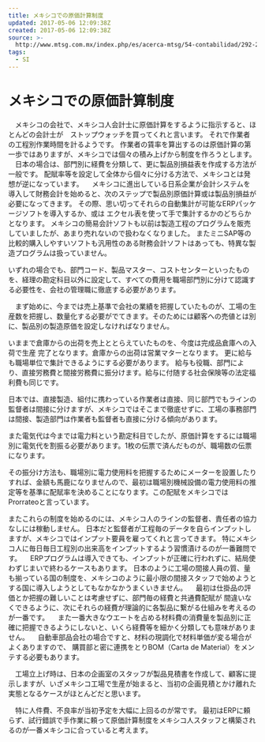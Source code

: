 ```yaml
---
title: メキシコでの原価計算制度
updated: 2017-05-06 12:09:38Z
created: 2017-05-06 12:09:38Z
source: >-
  http://www.mtsg.com.mx/index.php/es/acerca-mtsg/54-contabilidad/292-2016-07-22-20-31-39
tags:
  - SI
---
```


# メキシコでの原価計算制度

　メキシコの会社で、メキシコ人会計士に原価計算をするように指示すると、ほとんどの会計士が　ストップウォッチを買ってくれと言います。
それで作業者の工程別作業時間を計るようです。
作業者の賃率を算出するのは原価計算の第一歩ではありますが、メキシコでは個々の積み上げから制度を作ろうとします。
　日本の場合は、部門別に経費を分類して、更に製品別損益表を作成する方法が一般です。
配賦率等を設定して全体から個々に分ける方法で、メキシコとは発想が逆になっています。
　メキシコに進出している日系企業が会計システムを導入して財務会計を始めると、次のステップで製品別原価計算或は製品別損益が必要になってきます。
その際、思い切ってそれらの自動集計が可能なERPパッケージソフトを導入するか、或は
エクセル表を使って手で集計するかのどちらかとなります。
メキシコの簡易会計ソフトも以前は製造工程のプログラムを販売していましたが、あまり売れないので扱わなくなりました。
またミニSAP等の比較的購入しやすいソフトも汎用性のある財務会計ソフトはあっても、特異な製造プログラムは扱っていません。

いずれの場合でも、部門コード、製品マスター、コストセンターといったものを、経理の勘定科目以外に設定して、すべての費用を職場部門別に分けて認識する必要性を、会社の管理職に徹底する必要があります。

　まず始めに、今までは売上基準で会社の業績を把握していたものが、工場の生産数を把握し、数量化する必要がでてきます。そのためには顧客への売値とは別に、製品別の製造原価を設定しなければなりません。

いままで倉庫からの出荷を売上ととらえていたものを、今度は完成品倉庫への入荷で生産
完了となります。倉庫からの出荷は営業マターとなります。
更に給与も職場単位で集計できるようにする必要があります。
給与も役職、部門により、直接労務費と間接労務費に振分けます。給与に付随する社会保険等の法定福利費も同じです。

日本では、直接製造、組付に携わっている作業者は直接、同じ部門でもラインの監督者は間接に分けますが、メキシコではそこまで徹底せずに、工場の事務部門は間接、製造部門は作業者も監督者も直接に分ける傾向があります。

また電気代は今までは電力料という勘定科目でしたが、原価計算をするには職場別に電気代を割振る必要があります。1枚の伝票で済んだものが、職場数の伝票になります。

その振分け方法も、職場別に電力使用料を把握するためにメーターを設置したりすれば、金額も馬鹿になりませんので、最初は職場別機械設備の電力使用料の推定等を基準に配賦率を決めることになります。この配賦をメキシコではProrrateoと言っています。

またこれらの制度を始めるのには、メキシコ人のラインの監督者、責任者の協力なしには稼動しません。
日本だと監督者が工程毎のデータを自らインプットしますが、メキシコではインプット要員を雇ってくれと言ってきます。
特にメキシコ人に毎日毎日工程別の出来高をインプットするよう習慣漬けるのが一番難問です。
　ERPプログラムは導入できても、インプットが正確に行われずに、結局使わずじまいで終わるケースもあります。
日本のように工場の間接人員の質、量も揃っている国の制度を、メキシコのように最小限の間接スタッフで始めようとする国に導入しようとしてもなかなかうまくいきません。
　最初は仕掛品の評価とか把握の難しいことは考慮せずに、部門毎の経費と共通費配賦が
間違いなくできるように、次にそれらの経費が理論的に各製品に繋がる仕組みを考えるのが一番です。
　また一番大きなウエートを占める材料費の消費量を製品別に正確に把握できるようにしないと、いくら経費等を細かく分類しても意味がありません。
　自動車部品会社の場合ですと、材料の現調化で材料単価が変る場合がよくありますので、
購買部と密に連携をとりBOM（Carta de Material）をメンテする必要もあります。

　工場立上げ時は、日本の企画室のスタッフが製品見積書を作成して、顧客に提示しますが、いざメキシコ工場で生産が始まると、当初の企画見積とかけ離れた実態となるケースがほとんどだと思います。

　特に人件費、不良率が当初予定を大幅に上回るのが常です。
最初はERPに頼らず、試行錯誤で手作業に頼って原価計算制度をメキシコ人スタッフと構築されるのが一番メキシコに合っていると考えます。